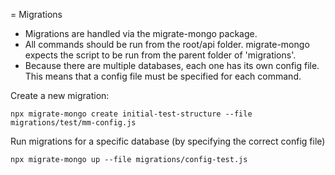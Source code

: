 = Migrations

* Migrations are handled via the migrate-mongo package.
* All commands should be run from the root/api folder. migrate-mongo expects the script to be run from the parent folder of 'migrations'.
* Because there are multiple databases, each one has its own config file. This means that a config file must be specified for each command.

Create a new migration:
```
npx migrate-mongo create initial-test-structure --file migrations/test/mm-config.js
```

Run migrations for a specific database (by specifying the correct config file)
```
npx migrate-mongo up --file migrations/config-test.js
```
